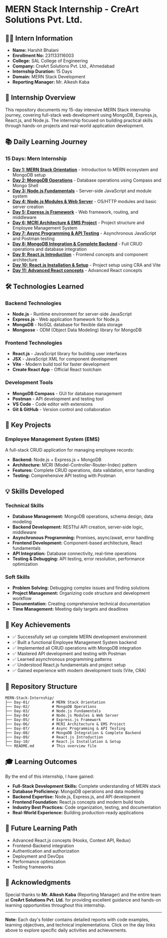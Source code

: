 # MERN Stack Internship - CreArt Solutions Pvt. Ltd.

## 👨‍💻 Intern Information
- **Name:** Harshit Bhalani
- **Enrollment No:** 231133116003
- **College:** SAL College of Engineering
- **Company:** CreArt Solutions Pvt. Ltd., Ahmedabad
- **Internship Duration:** 15 Days
- **Domain:** MERN Stack Development
- **Reporting Manager:** Mr. Alkesh Kaba

## 🎯 Internship Overview
This repository documents my 15-day intensive MERN Stack internship journey, covering full-stack web development using MongoDB, Express.js, React.js, and Node.js. The internship focused on building practical skills through hands-on projects and real-world application development.

## 📚 Daily Learning Journey

### 15 Days: Mern Internship
- **[Day 1: MERN Stack Orientation](./Day-01/)** - Introduction to MERN ecosystem and MongoDB setup
- **[Day 2: MongoDB Operations](./Day-02/)** - Database operations using Compass and Mongo Shell
- **[Day 3: Node.js Fundamentals](./Day-03/)** - Server-side JavaScript and module system
- **[Day 4: Node.js Modules & Web Server](./Day-04/)** - OS/HTTP modules and basic server creation
- **[Day 5: Express.js Framework](./Day-05/)** - Web framework, routing, and middleware
- **[Day 6: MCRI Architecture & EMS Project](./Day-06/)** - Project structure and Employee Management System
- **[Day 7: Async Programming & API Testing](./Day-07/)** - Asynchronous JavaScript and Postman testing
- **[Day 8: MongoDB Integration & Complete Backend](./Day-08/)** - Full CRUD operations and database integration
- **[Day 9: React.js Introduction](./Day-09/)** - Frontend concepts and component architecture
- **[Day 10: React.js Installation & Setup](./Day-10/)** - Project setup using CRA and Vite
- **[Day 11: Advanced React concepts](./Day-11/)** - Advanced React concepts

## 🛠️ Technologies Learned

### Backend Technologies
- **Node.js** - Runtime environment for server-side JavaScript
- **Express.js** - Web application framework for Node.js
- **MongoDB** - NoSQL database for flexible data storage
- **Mongoose** - ODM (Object Data Modeling) library for MongoDB

### Frontend Technologies
- **React.js** - JavaScript library for building user interfaces
- **JSX** - JavaScript XML for component development
- **Vite** - Modern build tool for faster development
- **Create React App** - Official React toolchain

### Development Tools
- **MongoDB Compass** - GUI for database management
- **Postman** - API development and testing tool
- **VS Code** - Code editor with extensions
- **Git & GitHub** - Version control and collaboration

## 🚀 Key Projects

### Employee Management System (EMS)
A full-stack CRUD application for managing employee records:
- **Backend:** Node.js + Express.js + MongoDB
- **Architecture:** MCRI (Model-Controller-Router-Index) pattern
- **Features:** Complete CRUD operations, data validation, error handling
- **Testing:** Comprehensive API testing with Postman

## 💡 Skills Developed

### Technical Skills
- **Database Management:** MongoDB operations, schema design, data modeling
- **Backend Development:** RESTful API creation, server-side logic, middleware
- **Asynchronous Programming:** Promises, async/await, error handling
- **Frontend Development:** Component-based architecture, React fundamentals
- **API Integration:** Database connectivity, real-time operations
- **Testing & Debugging:** API testing, error resolution, performance optimization

### Soft Skills
- **Problem Solving:** Debugging complex issues and finding solutions
- **Project Management:** Organizing code structure and development workflow
- **Documentation:** Creating comprehensive technical documentation
- **Time Management:** Meeting daily targets and deadlines

## 🎯 Key Achievements

- ✅ Successfully set up complete MERN development environment
- ✅ Built a functional Employee Management System backend
- ✅ Implemented all CRUD operations with MongoDB integration
- ✅ Mastered API development and testing with Postman
- ✅ Learned asynchronous programming patterns
- ✅ Understood React.js fundamentals and project setup
- ✅ Gained experience with modern development tools (Vite, CRA)

## 🔗 Repository Structure

```
MERN-Stack-Internship/
├── Day-01/          # MERN Stack Orientation
├── Day-02/          # MongoDB Operations
├── Day-03/          # Node.js Fundamentals
├── Day-04/          # Node.js Modules & Web Server
├── Day-05/          # Express.js Framework
├── Day-06/          # MCRI Architecture & EMS Project
├── Day-07/          # Async Programming & API Testing
├── Day-08/          # MongoDB Integration & Complete Backend
├── Day-09/          # React.js Introduction
├── Day-10/          # React.js Installation & Setup
└── README.md        # This overview file
```

## 🎓 Learning Outcomes

By the end of this internship, I have gained:
- **Full-Stack Development Skills:** Complete understanding of MERN stack
- **Database Proficiency:** MongoDB operations and data modeling
- **Backend Expertise:** Node.js, Express.js, and API development
- **Frontend Foundation:** React.js concepts and modern build tools
- **Industry Best Practices:** Code organization, testing, and documentation
- **Real-World Experience:** Building production-ready applications

## 🌟 Future Learning Path

- Advanced React.js concepts (Hooks, Context API, Redux)
- Frontend-Backend integration
- Authentication and authorization
- Deployment and DevOps
- Performance optimization
- Testing frameworks

## 🤝 Acknowledgments

Special thanks to **Mr. Alkesh Kaba** (Reporting Manager) and the entire team at **CreArt Solutions Pvt. Ltd.** for providing excellent guidance and hands-on learning opportunities throughout this internship.

---

**Note:** Each day's folder contains detailed reports with code examples, learning objectives, and technical implementations. Click on the day links above to explore specific daily activities and achievements.
